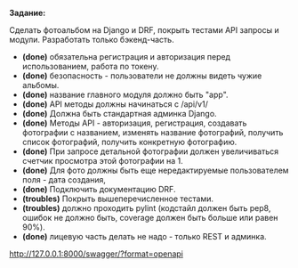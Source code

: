 **Задание:**

Сделать фотоальбом на Django и DRF, покрыть тестами API запросы и модули. 
Разработать только бэкенд-часть.
- **(done)** обязательна регистрация и авторизация перед использованием, работа по токену.
- **(done)** безопасность - пользователи не должны видеть чужие альбомы.
- **(done)** название главного модуля должно быть "app".
- **(done)** API методы должны начинаться с /api/v1/
- **(done)** Должна быть стандартная админка Django.
- **(done)** Методы API - авторизация, регистрация, создавать фотографии с названием, изменять название фотографий, получить список фотографий, получить конкретную фотографию.
- **(done)** При запросе детальной фотографии должен увеличиваться счетчик просмотра этой фотографии на 1.
- **(done)** Для фото должны быть еще нередактируемые пользователем поля - дата создания, 
- **(done)** Подключить документацию DRF.
- **(troubles)** Покрыть вышеперечисленное тестами.
- **(troubles)** должно проходить pylint (кодстайл должен быть pep8, ошибок не должно быть, coverage должен быть больше или равен 90%).
- **(done)** лицевую часть делать не надо - только REST и админка.

http://127.0.0.1:8000/swagger/?format=openapi
